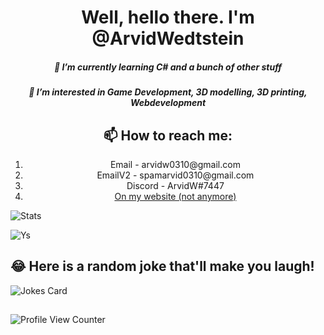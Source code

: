 
<h1 align="center">Well, hello there. I'm @ArvidWedtstein</h1>
<h5 align="center">🌱 I’m currently learning C# and a bunch of other stuff</h2>

<h5 align="center">👀 I’m interested in Game Development, 3D modelling, 3D printing, Webdevelopment</h5>


<h2 align="center">📫 How to reach me: </h6>
<ol align="center">
  <li align="center">Email - arvidw0310@gmail.com</li>
  <li align="center">EmailV2 - spamarvid0310@gmail.com</li>
  <li align="center">Discord - ArvidW#7447</li>
  <li align="center"><a href="https://arvidw.space">On my website (not anymore)</a></li>
</ol>

![Stats](https://github-readme-stats.vercel.app/api?username=ArvidWedtstein&show_icons=true&count_private=true&theme=dracula)

![Ys](https://github-readme-stats.vercel.app/api/top-langs/?username=arvidwedtstein&theme=dracula)

## 😂 Here is a random joke that'll make you laugh!
![Jokes Card](https://readme-jokes.vercel.app/api&theme=dracula)
##
![Profile View Counter](https://komarev.com/ghpvc/?username=arvidwedtstein)

